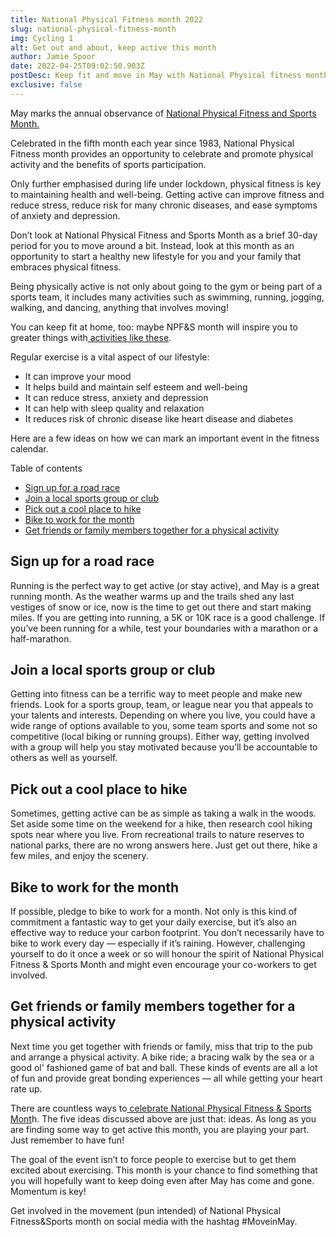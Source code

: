 ```yaml
---
title: National Physical Fitness month 2022
slug: national-physical-fitness-month
img: Cycling 1
alt: Get out and about, keep active this month
author: Jamie Spoor
date: 2022-04-25T09:02:50.903Z
postDesc: Keep fit and move in May with National Physical fitness month
exclusive: false
---
```

May marks the annual observance of [National Physical Fitness and Sports Month. ](https://health.gov/news/202105/move-may-and-celebrate-national-physical-fitness-sports-month)

Celebrated in the fifth month each year since 1983, National Physical Fitness month provides an opportunity to celebrate and promote physical activity and the benefits of sports participation.

Only further emphasised during life under lockdown, physical fitness is key to maintaining health and well-being. Getting active can improve fitness and reduce stress, reduce risk for many chronic diseases, and ease symptoms of anxiety and depression. 

Don’t look at National Physical Fitness and Sports Month as a brief 30-day period for you to move around a bit. Instead, look at this month as an opportunity to start a healthy new lifestyle for you and your family that embraces physical fitness.

Being physically active is not only about going to the gym or being part of a sports team, it includes many activities such as swimming, running, jogging, walking, and dancing, anything that involves moving!

You can keep fit at home, too: maybe NPF&S month will inspire you to greater things with[ activities like these](https://traininblocks.com/blog/six-ideas-for-your-fitness-challenge/).

Regular exercise is a vital aspect of our lifestyle:

* It can improve your mood
* It helps build and maintain self esteem and well-being 
* It can reduce stress, anxiety and depression 
* It can help with sleep quality and relaxation
* It reduces risk of chronic disease like heart disease and diabetes

Here are a few ideas on how we can mark an important event in the fitness calendar. 

Table of contents

* [Sign up for a road race](<## Sign up for a road race>)
* [](<## Join a local sports group>)[ Join a local sports group or club](<## Join a local sports group or club>)
* [ Pick out a cool place to hike](<## Pick out a cool place to hike>)
* [Bike to work for the month](<Bike to work for the month>)[](<## Get friends or family members together for a physical activity>)
* [ Get friends or family members together for a physical activity](<## Get friends or family members together for a physical activity>)

## Sign up for a road race

Running is the perfect way to get active (or stay active), and May is a great running month. As the weather warms up and the trails shed any last vestiges of snow or ice, now is the time to get out there and start making miles. If you are getting into running, a 5K or 10K race is a good challenge. If you’ve been running for a while, test your boundaries with a marathon or a half-marathon. 

## Join a local sports group or club

Getting into fitness can be a terrific way to meet people and make new friends. Look for a sports group, team, or league near you that appeals to your talents and interests. 
Depending on where you live, you could have a wide range of options available to you, some team sports and some not so competitive (local biking or running groups). Either way, getting involved with a group will help you stay motivated because you’ll be accountable to others as well as yourself. 

## Pick out a cool place to hike

Sometimes, getting active can be as simple as taking a walk in the woods. Set aside some time on the weekend for a hike, then research cool hiking spots near where you live. From recreational trails to nature reserves to national parks, there are no wrong answers here. Just get out there, hike a few miles, and enjoy the scenery.

## Bike to work for the month

If possible, pledge to bike to work for a month. Not only is this kind of commitment a fantastic way to get your daily exercise, but it’s also an effective way to reduce your carbon footprint. You don’t necessarily have to bike to work every day — especially if it’s raining. However, challenging yourself to do it once a week or so will honour the spirit of National Physical Fitness & Sports Month and might even encourage your co-workers to get involved.

## Get friends or family members together for a physical activity

Next time you get together with friends or family, miss that trip to the pub and arrange a physical activity. A bike ride; a bracing walk by the sea or a good ol' fashioned game of bat and ball.  These kinds of events are all a lot of fun and provide great bonding experiences — all while getting your heart rate up.

There are countless ways to[ celebrate National Physical Fitness & Sports Mont](https://health.gov/news/202004/celebrate-national-physical-fitness-sports-month)h. The five ideas discussed above are just that: ideas. As long as you are finding some way to get active this month, you are playing your part. Just remember to have fun! 

The goal of [](https://health.gov/news/202004/celebrate-national-physical-fitness-sports-month)the event isn’t to force people to exercise but to get them excited about exercising. This month is your chance to find something that you will hopefully want to keep doing even after May has come and gone. Momentum is key! 

Get involved in the movement (pun intended) of National Physical Fitness&Sports month on social media with the hashtag #MoveinMay.